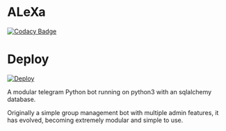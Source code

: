 # ALeXa

[![Codacy Badge](https://api.codacy.com/project/badge/Grade/43872978473d46a0a44de96c96e62e27)](https://app.codacy.com/manual/Ayush1311/newbot?utm_source=github.com&utm_medium=referral&utm_content=Ayush1311/newbot&utm_campaign=Badge_Grade_Dashboard) 

# Deploy

[![Deploy](https://www.herokucdn.com/deploy/button.svg)](https://heroku.com/deploy)

A modular telegram Python bot running on python3 with an sqlalchemy database.

Originally a simple group management bot with multiple admin features, it has evolved, becoming extremely modular and 
simple to use.
